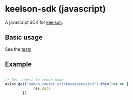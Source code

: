 # keelson-sdk (javascript)

A javascript SDK for [keelson](https://github.com/MO-RISE/keelson).

## Basic usage
See the [tests](https://github.com/MO-RISE/keelson/blob/main/sdks/js/keelson/index.test.ts)


## Example 

```javascript

// Get reqest to zenoh node
axios.get("zenoh_router_url+keyexpression").then(res => {
             res.data
        })
```